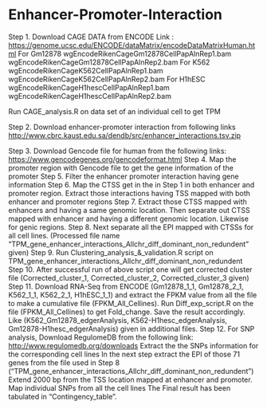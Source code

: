 # Enhancer-Promoter-Interaction
Step 1. Download CAGE DATA from ENCODE
Link : https://genome.ucsc.edu/ENCODE/dataMatrix/encodeDataMatrixHuman.html
For Gm12878
wgEncodeRikenCageGm12878CellPapAlnRep1.bam
wgEncodeRikenCageGm12878CellPapAlnRep2.bam
For K562
wgEncodeRikenCageK562CellPapAlnRep1.bam
wgEncodeRikenCageK562CellPapAlnRep2.bam
For H1hESC
wgEncodeRikenCageH1hescCellPapAlnRep1.bam
wgEncodeRikenCageH1hescCellPapAlnRep2.bam

Run CAGE_analysis.R on data set of an individual cell to get TPM

Step 2. Download enhancer-promoter interaction from following links
http://www.cbrc.kaust.edu.sa/dendb/src/enhancer_interactions.tsv.zip

Step 3. Download Gencode file for human from the following links:
https://www.gencodegenes.org/gencodeformat.html
Step 4. Map the promoter region with Gencode file to get the gene information of the promoter
Step 5. Filter the enhancer promoter interaction having gene information
Step 6. Map the CTSS get in the in Step 1 in both enhancer and promoter region. Extract those interactions having TSS mapped with both enhancer and promoter regions
Step 7. Extract those CTSS mapped with enhancers and having a same genomic location. Then separate out CTSS mapped with enhancer and having a different genomic location. Likewise for genic regions.
Step 8. Next separate all the EPI mapped with CTSSs for all cell lines. (Processed file name “TPM_gene_enhancer_interactions_Allchr_diff_dominant_non_redundent” given) 
Step 9. Run Clustering_analysis_&_validation.R script on TPM_gene_enhancer_interactions_Allchr_diff_dominant_non_redundent
Step 10. After successful run of above script one will get corrected cluster file (Corrected_cluster_1, Corrected_cluster_2,  Corrected_cluster_3 given)
Step 11. Download RNA-Seq from ENCODE (Gm12878_1_1, Gm12878_2_1, K562_1_1, K562_2_1, H1hESC_1_1) and extract the FPKM value from all the file to make a cumulative file (FPKM_All_Cellines). Run Diff_exp_script.R on the file (FPKM_All_Cellines) to get Fold_change. Save the result accordingly. Like (K562_Gm12878_edgerAnalysis, K562-H1hesc_edgerAnalysis, Gm12878-H1hesc_edgerAnalysis) given in additional files.
Step 12. For SNP analysis, Download RegulomeDB from the following link:
http://www.regulomedb.org/downloads
Extract the the SNPs information for the corresponding cell lines
In the next step extract the EPI of those 71 genes from the file used in Step 8 (“TPM_gene_enhancer_interactions_Allchr_diff_dominant_non_redundent”)
Extend 2000 bp from the TSS location mapped at enhancer and promoter.
Map individual SNPs from all the cell lines
The Final result has been tabulated in “Contingency_table”.
